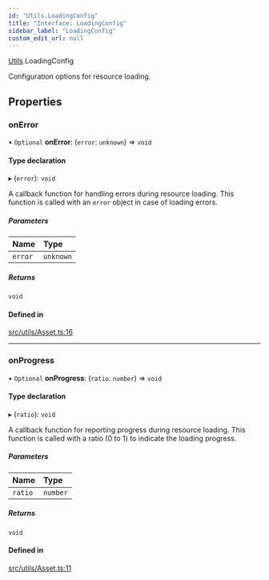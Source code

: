 ```yaml
---
id: "Utils.LoadingConfig"
title: "Interface: LoadingConfig"
sidebar_label: "LoadingConfig"
custom_edit_url: null
---
```


[Utils](../namespaces/Utils.md).LoadingConfig

Configuration options for resource loading.

## Properties

### onError

• `Optional` **onError**: (`error`: `unknown`) => `void`

#### Type declaration

▸ (`error`): `void`

A callback function for handling errors during resource loading.
This function is called with an `error` object in case of loading errors.

##### Parameters

| Name | Type |
| :------ | :------ |
| `error` | `unknown` |

##### Returns

`void`

#### Defined in

[src/utils/Asset.ts:16](https://github.com/agargaro/three.ez/blob/0027204/src/utils/Asset.ts#L16)

___

### onProgress

• `Optional` **onProgress**: (`ratio`: `number`) => `void`

#### Type declaration

▸ (`ratio`): `void`

A callback function for reporting progress during resource loading.
This function is called with a ratio (0 to 1) to indicate the loading progress.

##### Parameters

| Name | Type |
| :------ | :------ |
| `ratio` | `number` |

##### Returns

`void`

#### Defined in

[src/utils/Asset.ts:11](https://github.com/agargaro/three.ez/blob/0027204/src/utils/Asset.ts#L11)
